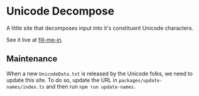 # Unicode Decompose

A little site that decomposes input into it's constituent Unicode characters.

See it live at [fill-me-in](todo).

## Maintenance

When a new `UnicodeData.txt` is released by the Unicode folks, we need to update this site. To do
so, update the URL in `packages/update-names/index.ts` and then run `npm run update-names`.
